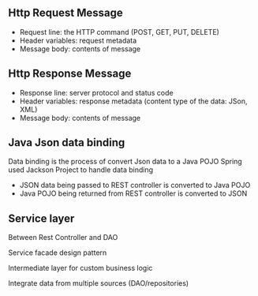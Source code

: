 ## Http Request Message

- Request line: the HTTP command (POST, GET, PUT, DELETE)
- Header variables: request metadata
- Message body: contents of message

## Http Response Message

- Response line: server protocol and status code
- Header variables: response metadata (content type of the data: JSon, XML)
- Message body: contents of message

## Java Json data binding

Data binding is the process of convert Json data to a Java POJO
Spring used Jackson Project to handle data binding

- JSON data being passed to REST controller is converted to Java POJO
- Java POJO being returned from REST controller is converted to JSON

## Service layer
Between Rest Controller and DAO

Service facade design pattern

Intermediate layer for custom business logic

Integrate data from multiple sources (DAO/repositories)